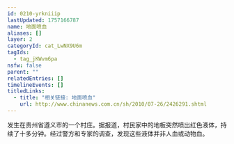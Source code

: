 ```yaml
---
id: 0210-yrkniiip
lastUpdated: 1757166787
name: 地面喷血
aliases: []
layer: 2
categoryId: cat_LwNX9U6m
tagIds:
  - tag_jKWvm6pa
nsfw: false
parent: ""
relatedEntries: []
timelineEvents: []
titledLinks:
  - title: "相关链接: 地面喷血"
    url: http://www.chinanews.com.cn/sh/2010/07-26/2426291.shtml
---
```


发生在贵州省遵义市的一个村庄。据报道，村民家中的地板突然喷出红色液体，持续了十多分钟。经过警方和专家的调查，发现这些液体并非人血或动物血。